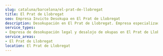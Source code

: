 ```yaml
---
slug: cataluna/barcelona/el-prat-de-llobregat
title: El Prat de Llobregat
seo: Empresa Invicto Desokupa en El Prat de Llobregat
description: Desokupación en El Prat de Llobregat. Empresa especializada en okupas. Mediación legal y desalojo express. Presupuesto gratuito.
service_types:
- Empresa de desokupación legal y desalojo de okupas en El Prat de Llobregat
service_areas:
- El Prat de Llobregat
location: El Prat de Llobregat
---
```

